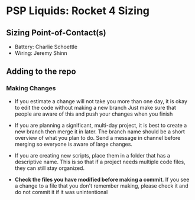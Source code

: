 # PSP Liquids: Rocket 4 Sizing

## Sizing Point-of-Contact(s)

 - Battery: Charlie Schoettle
 - Wiring:  Jeremy Shinn

## Adding to the repo
### Making Changes
- If you estimate a change will not take you more than one day, it is okay to edit the code without making a new branch
  Just make sure that people are aware of this and push your changes when you finish
  
- If you are planning a significant, multi-day project, it is best to create a new branch then merge it in later.
  The branch name should be a short overview of what you plan to do. Send a message in channel before merging so
  everyone is aware of large changes. 
  
- If you are creating new scripts, place them in a folder that has a descriptive name. This is so that if
  a project needs multiple code files, they can still stay organized.

- **Check the files you have modified before making a commit**. If you see a change to a file
  that you don't remember making, please check it and do not commit it if it was unintentional

